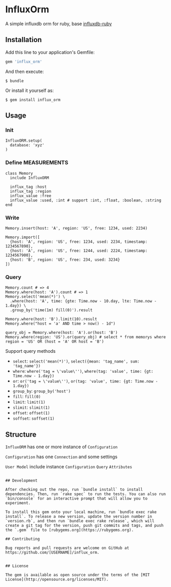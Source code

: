 # InfluxOrm

A simple influxdb orm for ruby, base [influxdb-ruby](https://github.com/influxdata/influxdb-ruby)

## Installation

Add this line to your application's Gemfile:

```ruby
gem 'influx_orm'
```

And then execute:

    $ bundle

Or install it yourself as:

    $ gem install influx_orm

## Usage

### Init

```
InfluxORM.setup(
  database: 'xyz'
)
```

### Define MEASUREMENTS

```
class Memory
  include InfluxORM

  influx_tag :host
  influx_tag :region
  influx_value :free
  influx_value :used, :int # support :int, :float, :boolean, :string
end
```

### Write

```
Memory.insert(host: 'A', region: 'US', free: 1234, used: 2234)

Memory.import([
  {host: 'A', region: 'US', free: 1234, used: 2234, timestamp: 1234567890},
  {host: 'A', region: 'US', free: 1244, used: 2224, timestamp: 1234567900},
  {host: 'B', region: 'US', free: 234, used: 3234}
])
```

### Query

```
Memory.count # => 4
Memory.where(host: 'A').count # => 1
Memory.select('mean(*)') \
  .where(host: 'A', time: {gte: Time.now - 10.day, lte: Time.now - 1.day}) \
  .group_by('time(1m) fill(0)').result

Memory.where(host: 'B').limit(10).result
Memory.where("host = 'a' AND time > now() - 1d")

query_obj = Memory.where(host: 'A').or(host: 'B')
Memory.where(region: 'US').or(query_obj) # select * from memorys where region = 'US' OR (host = 'A' OR host = 'B')
```

Support query methods

* `select`: `select('mean(*)')`, `select({mean: 'tag_name', sum: 'tag_name'})`
* `where`: `where('tag = \'value\'')`, `where(tag: 'value', time: {gt: Time.now - 1.day})`
* `or`: `or('tag = \'value\'')`, `or(tag: 'value', time: {gt: Time.now - 1.day})`
* `group_by`: `group_by('host')`
* `fill`: `fill(0)`
* `limit`: `limit(1)`
* `slimit`: `slimit(1)`
* `offset`: `offset(1)`
* `soffset`: `soffset(1)`


## Structure

`InfluxORM` has one or more instance of `Configuration`

`Configuration` has one `Connection` and some settings

`User Model` include instance `Configuration` `Query` `Attributes`
```

## Development

After checking out the repo, run `bundle install` to install dependencies. Then, run `rake spec` to run the tests. You can also run `bin/console` for an interactive prompt that will allow you to experiment.

To install this gem onto your local machine, run `bundle exec rake install`. To release a new version, update the version number in `version.rb`, and then run `bundle exec rake release`, which will create a git tag for the version, push git commits and tags, and push the `.gem` file to [rubygems.org](https://rubygems.org).

## Contributing

Bug reports and pull requests are welcome on GitHub at https://github.com/[USERNAME]/influx_orm.


## License

The gem is available as open source under the terms of the [MIT License](http://opensource.org/licenses/MIT).

